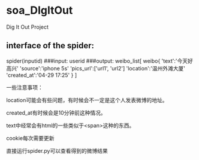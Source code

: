 # soa_DIgItOut
Dig It Out Project
## interface of the spider:
spider(inputid)
###input:
	userid
###output:
	weibo_list[
		weibo{
			'text':'今天好高兴'
			'source':'iphone 5s'
			'pics_url':['url1', 'url2']
			'location':'温州外滩大厦'
			'created_at':'04-29 17:25'
		}
	]
	
一些注意事项：

location可能会有些问题，有时候会不一定是这个人发表微博的地址。

created_at有时候会是10分钟前这种情况。

text中经常会有html的一些类似于\<span\>这种的东西。

cookie每次需要更新

直接运行spider.py可以查看得到的微博结果
